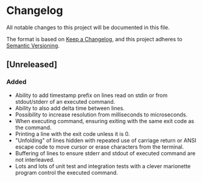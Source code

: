 # Changelog

All notable changes to this project will be documented in this file.

The format is based on [Keep a Changelog](https://keepachangelog.com/en/1.1.0/),
and this project adheres to [Semantic Versioning](https://semver.org/spec/v2.0.0.html).


## [Unreleased]

### Added
- Ability to add timestamp prefix on lines read on stdin or from stdout/stderr of an executed
  command.
- Ability to also add delta time between lines.
- Possibility to increase resolution from milliseconds to microseconds.
- When executing command, ensuring exiting with the same exit code as the command.
- Printing a line with the exit code unless it is 0.
- "Unfolding" of lines hidden with repeated use of carriage return or ANSI escape code to move
  cursor or erase characters from the terminal.
- Buffering of lines to ensure stderr and stdout of executed command are not interleaved.
- Lots and lots of unit test and integration tests with a clever marionette program control the
  executed command.
